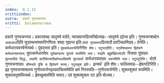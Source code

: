 ```yaml
---
index:  8.1.12
vrittiindex: 
sutra:  प्रकारे गुणवचनस्य
vritti:  balamanorama 
---
```


प्रकारे गुणवचनस्य। प्रकारशब्दः सादृश्ये वर्तते, व्याख्यानादित्यभिप्रेत्याह--सादृश्ये द्योत्य इति। गुणवचनशब्देन `आकडारा`दिति सूत्रस्थभाष्यपरिगणिताः शब्दा गृह्यन्त इति `वोतो गुणवचना`दित्यादौ प्रपञ्चितमिदम्। तेनेति। कर्मधारयवत्त्वेनेत्यर्थः। पुंवद्भाव इति। `पुंवकर्मधारये`त्यनेने`ति शेषः। पटुपट्वीति। पट्वीशब्दस्य द्विर्वचने कर्मधारयवत्त्वात् `पुवत्कर्मधारये`ति पूर्वखण्डस्य पुंवत्त्वे रूपमिति भावः। यद्यपि बहुव्रीहिवत्त्वेऽपि `स्त्रियाः पुंव`दिति पुंवत्त्वादिदं सिद्धं, तथापि कारिकेत्यादिकोपधादिष्वपि पुंवत्त्वार्थं `कर्मधारयव`दिति वचनमिति भावः। पटुपटुरिति। `वोतो गुणवचना`दिति ङीषभावे पुंसि च द्विर्वचने रूपम्। पटुसदृश इति। `इत्यर्थ` इति शेषः। फलितमाह--ईषत्पटिरिति। इह गुणवचनशब्दस्य गुणोपसर्जनद्रव्यवाचित्वमेवेति भ्रमं निरस्यति--गुणोपसर्जनेति। शुक्लशुक्लं रूपमिति। शुक्लसदृशमित्यर्थः। ईषच्छुक्लमिति यावत्। एवं शुक्लशुक्लः पट इति बोध्यम्। 

